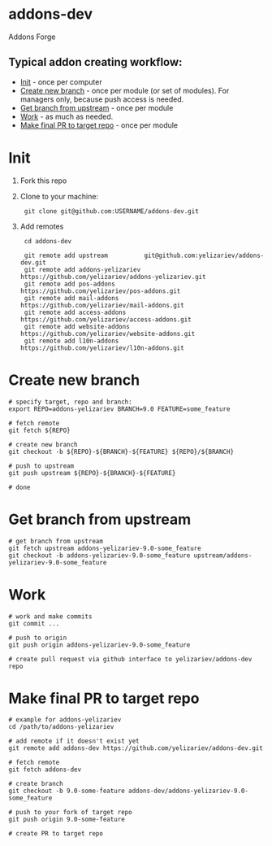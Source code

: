 # addons-dev

Addons Forge

## Typical addon creating workflow:

* [Init](#init) - once per computer
* [Create new branch](#create-new-branch) - once per module (or set of modules). For managers only, because push access is needed.
* [Get branch from upstream](#get-branch-from-upstream) - once per module
* [Work](#work) - as much as needed.
* [Make final PR to target repo](#make-final-pr-to-target-repo) - once per module

# Init

1. Fork this repo
2. Clone to your machine:

        git clone git@github.com:USERNAME/addons-dev.git

3. Add remotes

        cd addons-dev

        git remote add upstream          git@github.com:yelizariev/addons-dev.git
        git remote add addons-yelizariev https://github.com/yelizariev/addons-yelizariev.git
        git remote add pos-addons        https://github.com/yelizariev/pos-addons.git
        git remote add mail-addons       https://github.com/yelizariev/mail-addons.git
        git remote add access-addons     https://github.com/yelizariev/access-addons.git
        git remote add website-addons    https://github.com/yelizariev/website-addons.git
        git remote add l10n-addons       https://github.com/yelizariev/l10n-addons.git

# Create new branch

    # specify target, repo and branch:
    export REPO=addons-yelizariev BRANCH=9.0 FEATURE=some_feature

    # fetch remote
    git fetch ${REPO}

    # create new branch
    git checkout -b ${REPO}-${BRANCH}-${FEATURE} ${REPO}/${BRANCH}

    # push to upstream
    git push upstream ${REPO}-${BRANCH}-${FEATURE}
    
    # done

# Get branch from upstream


    # get branch from upstream
    git fetch upstream addons-yelizariev-9.0-some_feature
    git checkout -b addons-yelizariev-9.0-some_feature upstream/addons-yelizariev-9.0-some_feature


# Work

   
    # work and make commits
    git commit ...
   
    # push to origin
    git push origin addons-yelizariev-9.0-some_feature
   
    # create pull request via github interface to yelizariev/addons-dev repo


# Make final PR to target repo

    # example for addons-yelizariev
    cd /path/to/addons-yelizariev

    # add remote if it doesn't exist yet
    git remote add addons-dev https://github.com/yelizariev/addons-dev.git

    # fetch remote
    git fetch addons-dev

    # create branch
    git checkout -b 9.0-some-feature addons-dev/addons-yelizariev-9.0-some_feature

    # push to your fork of target repo
    git push origin 9.0-some-feature

    # create PR to target repo
